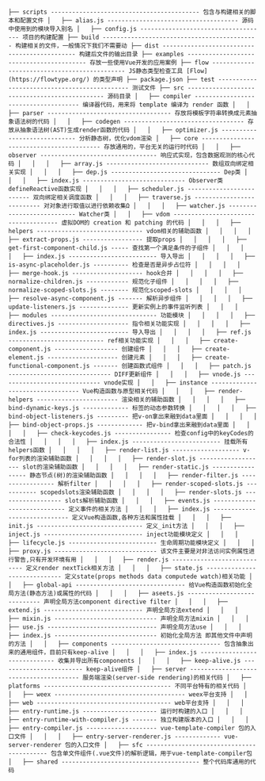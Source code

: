 `
├── scripts ------------------------------------------ 包含与构建相关的脚本和配置文件
│   ├── alias.js ------------------------------------- 源码中使用到的模块导入别名
│   ├── config.js ------------------------------------ 项目的构建配置
├── build -------------------------------------------- 构建相关的文件，一般情况下我们不需要动
├── dist --------------------------------------------- 构建后文件的输出目录
├── examples ----------------------------------------- 存放一些使用Vue开发的应用案例
├── flow --------------------------------------------- JS静态类型检查工具 [Flow](https://flowtype.org/) 的类型声明
├── package.json
├── test --------------------------------------------- 测试文件
├── src ---------------------------------------------- 源码目录
│   ├── compiler ------------------------------------- 编译器代码，用来将 template 编译为 render 函数
│   │   ├── parser ----------------------------------- 存放将模板字符串转换成元素抽象语法树的代码
│   │   ├── codegen ---------------------------------- 存放从抽象语法树(AST)生成render函数的代码
│   │   ├── optimizer.js ----------------------------- 分析静态树，优化vdom渲染
│   ├── core ----------------------------------------- 存放通用的，平台无关的运行时代码
│   │   ├── observer --------------------------------- 响应式实现，包含数据观测的核心代码
│   │   │   ├── array.js ----------------------------- 数组双向绑定相关实现
│   │   │   ├── dep.js ------------------------------- Dep类
│   │   │   ├── index.js ----------------------------- Observer类 defineReactive函数实现
│   │   │   ├── scheduler.js ------------------------- 双向绑定相关调度函数
│   │   │   ├── traverse.js -------------------------- 对对象进行取值以进行依赖收集Ω
│   │   │   ├── watcher.js --------------------------- Watcher类
│   │   ├── vdom ------------------------------------- 虚拟DOM的 creation 和 patching 的代码
│   │   │   ├── helpers ------------------------------ vdom相关的辅助函数
│   │   │   │   ├── extract-props.js ----------------- 提取props
│   │   │   │   ├── get-first-component-child.js ----- 查找第一个满足条件的子组件
│   │   │   │   ├── index.js ------------------------- 导入导出
│   │   │   │   ├── is-async-placeholder.js ---------- 检查是否是异步占位符
│   │   │   │   ├── merge-hook.js -------------------- hook合并
│   │   │   │   ├── normalize-children.js ------------ 规范化子组件
│   │   │   │   ├── normalize-scoped-slots.js -------- 规范化scoped-slots
│   │   │   │   ├── resolve-async-component.js ------- 解析异步组件
│   │   │   │   ├── update-listeners.js -------------- 更新实例上的事件监听列表
│   │   │   ├── modules ------------------------------ 功能模块
│   │   │   │   ├── directives.js -------------------- 指令相关功能实现
│   │   │   │   ├── index.js ------------------------- 导入导出
│   │   │   │   ├── ref.js --------------------------- ref相关功能实现
│   │   │   ├── create-component.js ------------------ 创建组件
│   │   │   ├── create-element.js -------------------- 创建元素
│   │   │   ├── create-functional-component.js ------- 创建函数式组件
│   │   │   ├── patch.js ----------------------------- DIFF更新组件
│   │   │   ├── vnode.js ----------------------------- vnode实现
│   │   ├── instance --------------------------------- Vue构造函数与原型相关代码
│   │   │   ├── render-helpers ----------------------- 渲染相关的辅助函数
│   │   │   │   ├── bind-dynamic-keys.js ------------- 标签的动态参数转换
│   │   │   │   ├── bind-object-listeners.js --------- 把v-on拿出来融到data里面
│   │   │   │   ├── bind-object-props.js ------------- 把v-bind拿出来融到data里面
│   │   │   │   ├── check-keycodes.js ---------------- 检查config中的keyCodes的合法性
│   │   │   │   ├── index.js ------------------------- 挂载所有helpers函数
│   │   │   │   ├── render-list.js ------------------- v-for列表的渲染辅助函数
│   │   │   │   ├── render-slot.js ------------------- slot的渲染辅助函数
│   │   │   │   ├── render-static.js ----------------- 静态节点(树)的渲染辅助函数
│   │   │   │   ├── render-filter.js ----------------- 解析filter
│   │   │   │   ├── render-scoped-slots.js ----------- scopedslots渲染辅助函数
│   │   │   │   ├── render-slots.js ------------------ slots解析辅助函数
│   │   │   ├── events.js ---------------------------- 定义事件的相关方法
│   │   │   ├── index.js ----------------------------- 定义Vue构造函数,各种方法和属性挂载
│   │   │   ├── init.js ------------------------------ 定义_init方法
│   │   │   ├── inject.js ---------------------------- inject功能模块定义
│   │   │   ├── lifecycle.js ------------------------- 生命周期功能模块定义
│   │   │   ├── proxy.js ----------------------------- 该文件主要是对非法访问实例属性进行警告,只有开发环境有用
│   │   │   ├── render.js ---------------------------- 定义render nextTick相关方法
│   │   │   ├── state.js ----------------------------- 定义state(props methods data computede watch)相关功能
│   │   ├── global-api ------------------------------- 给Vue构造函数初始化全局方法(静态方法)或属性的代码
│   │   │   ├── aseets.js ---------------------------- 声明全局方法component directive filter
│   │   │   ├── extend.js ---------------------------- 声明全局方法extend
│   │   │   ├── mixin.js ----------------------------- 声明全局方法mixin
│   │   │   ├── use.js ------------------------------- 声明全局方法use
│   │   │   ├── index.js ----------------------------- 初始化全局方法 即其他文件中声明的方法
│   │   ├── components ------------------------------- 包含抽象出来的通用组件，目前只有keep-alive
│   │   │   ├── index.js ----------------------------- 收集并导出所有components
│   │   │   ├── keep-alive.js ------------------------ keep-alive组件
│   ├── server --------------------------------------- 服务端渲染(server-side rendering)的相关代码
│   ├── platforms ------------------------------------ 不同平台特有的相关代码
│   │   ├── weex ------------------------------------- weex平台支持
│   │   ├── web -------------------------------------- web平台支持
│   │   │   ├── entry-runtime.js --------------------- 运行时构建的入口
│   │   │   ├── entry-runtime-with-compiler.js ------- 独立构建版本的入口
│   │   │   ├── entry-compiler.js -------------------- vue-template-compiler 包的入口文件
│   │   │   ├── entry-server-renderer.js ------------- vue-server-renderer 包的入口文件
│   ├── sfc ------------------------------------------ 包含单文件组件(.vue文件)的解析逻辑，用于vue-template-compiler包
│   ├── shared --------------------------------------- 整个代码库通用的代码
`